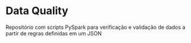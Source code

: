 # Data Quality
Repositório com scripts PySpark para verificação e validação de dados a partir de regras definidas em um JSON
